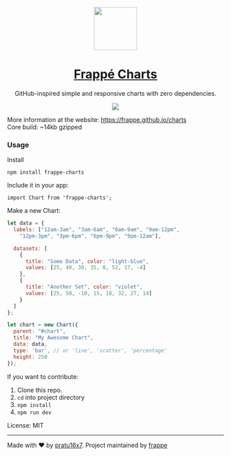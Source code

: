 <div align="center">
    <img src="https://github.com/frappe/design/blob/master/logos/frappe-charts-symbol.svg" width="100px" height="auto">
    <h1>
      <a href="https://frappe.github.io/charts">
        Frappé Charts
      </a>
    </h1>
    <p>
        GitHub-inspired simple and responsive charts with zero dependencies.
    </p>
    <img src="https://user-images.githubusercontent.com/5196925/32153733-4a747898-bd52-11e7-9248-15ba307d3142.gif">
</div>

More information at the website: https://frappe.github.io/charts<br>
Core build: ~14kb gzipped

### Usage

Install
```
npm install frappe-charts
```

Include it in your app:
```
import Chart from 'frappe-charts';
```

Make a new Chart:
```js
let data = {
  labels: ["12am-3am", "3am-6am", "6am-9am", "9am-12pm",
    "12pm-3pm", "3pm-6pm", "6pm-9pm", "9pm-12am"],

  datasets: [
    {
      title: "Some Data", color: "light-blue",
      values: [25, 40, 30, 35, 8, 52, 17, -4]
    },
    {
      title: "Another Set", color: "violet",
      values: [25, 50, -10, 15, 18, 32, 27, 14]
    }
  ]
};

let chart = new Chart({
  parent: "#chart",
  title: "My Awesome Chart",
  data: data,
  type: 'bar', // or 'line', 'scatter', 'percentage'
  height: 250
});
```

If you want to contribute:

1. Clone this repo.
2. `cd` into project directory
3. `npm install`
4. `npm run dev`

License: MIT

------------------
Made with ♥ by [pratu16x7](https://github.com/pratu16x7). Project maintained by [frappe](https://github.com/frappe)
